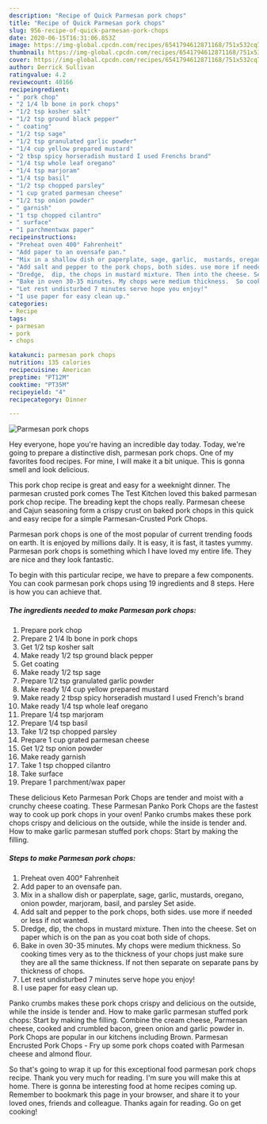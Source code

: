 ```yaml
---
description: "Recipe of Quick Parmesan pork chops"
title: "Recipe of Quick Parmesan pork chops"
slug: 956-recipe-of-quick-parmesan-pork-chops
date: 2020-06-15T16:31:06.853Z
image: https://img-global.cpcdn.com/recipes/6541794612871168/751x532cq70/parmesan-pork-chops-recipe-main-photo.jpg
thumbnail: https://img-global.cpcdn.com/recipes/6541794612871168/751x532cq70/parmesan-pork-chops-recipe-main-photo.jpg
cover: https://img-global.cpcdn.com/recipes/6541794612871168/751x532cq70/parmesan-pork-chops-recipe-main-photo.jpg
author: Derrick Sullivan
ratingvalue: 4.2
reviewcount: 40166
recipeingredient:
- " pork chop"
- "2 1/4 lb bone in pork chops"
- "1/2 tsp kosher salt"
- "1/2 tsp ground black pepper"
- " coating"
- "1/2 tsp sage"
- "1/2 tsp granulated garlic powder"
- "1/4 cup yellow prepared mustard"
- "2 tbsp spicy horseradish mustard I used Frenchs brand"
- "1/4 tsp whole leaf oregano"
- "1/4 tsp marjoram"
- "1/4 tsp basil"
- "1/2 tsp chopped parsley"
- "1 cup grated parmesan cheese"
- "1/2 tsp onion powder"
- " garnish"
- "1 tsp chopped cilantro"
- " surface"
- "1 parchmentwax paper"
recipeinstructions:
- "Preheat oven 400° Fahrenheit"
- "Add paper to an ovensafe pan."
- "Mix in a shallow dish or paperplate, sage, garlic,  mustards, oregano, onion powder, marjoram,  basil, and parsley Set aside."
- "Add salt and pepper to the pork chops, both sides. use more if needed or less if not wanted."
- "Dredge,  dip, the chops in mustard mixture. Then into the cheese. Set on paper which is on the pan as you coat both side of chops."
- "Bake in oven 30-35 minutes. My chops were medium thickness.  So cooking times very as to the thickness of your chops just make sure they are all the same thickness.  If not then separate on separate pans by thickness of chops."
- "Let rest undisturbed 7 minutes serve hope you enjoy!"
- "I use paper for easy clean up."
categories:
- Recipe
tags:
- parmesan
- pork
- chops

katakunci: parmesan pork chops 
nutrition: 135 calories
recipecuisine: American
preptime: "PT12M"
cooktime: "PT35M"
recipeyield: "4"
recipecategory: Dinner

---
```



![Parmesan pork chops](https://img-global.cpcdn.com/recipes/6541794612871168/751x532cq70/parmesan-pork-chops-recipe-main-photo.jpg)

Hey everyone, hope you're having an incredible day today. Today, we're going to prepare a distinctive dish, parmesan pork chops. One of my favorites food recipes. For mine, I will make it a bit unique. This is gonna smell and look delicious.

This pork chop recipe is great and easy for a weeknight dinner. The parmesan crusted pork comes The Test Kitchen loved this baked parmesan pork chop recipe. The breading kept the chops really. Parmesan cheese and Cajun seasoning form a crispy crust on baked pork chops in this quick and easy recipe for a simple Parmesan-Crusted Pork Chops.

Parmesan pork chops is one of the most popular of current trending foods on earth. It is enjoyed by millions daily. It is easy, it is fast, it tastes yummy. Parmesan pork chops is something which I have loved my entire life. They are nice and they look fantastic.


To begin with this particular recipe, we have to prepare a few components. You can cook parmesan pork chops using 19 ingredients and 8 steps. Here is how you can achieve that.

<!--inarticleads1-->

##### The ingredients needed to make Parmesan pork chops:

1. Prepare  pork chop
1. Prepare 2 1/4 lb bone in pork chops
1. Get 1/2 tsp kosher salt
1. Make ready 1/2 tsp ground black pepper
1. Get  coating
1. Make ready 1/2 tsp sage
1. Prepare 1/2 tsp granulated garlic powder
1. Make ready 1/4 cup yellow prepared mustard
1. Make ready 2 tbsp spicy horseradish mustard I used French&#39;s brand
1. Make ready 1/4 tsp whole leaf oregano
1. Prepare 1/4 tsp marjoram
1. Prepare 1/4 tsp basil
1. Take 1/2 tsp chopped parsley
1. Prepare 1 cup grated parmesan cheese
1. Get 1/2 tsp onion powder
1. Make ready  garnish
1. Take 1 tsp chopped cilantro
1. Take  surface
1. Prepare 1 parchment/wax paper


These delicious Keto Parmesan Pork Chops are tender and moist with a crunchy cheese coating. These Parmesan Panko Pork Chops are the fastest way to cook up pork chops in your oven! Panko crumbs makes these pork chops crispy and delicious on the outside, while the inside is tender and. How to make garlic parmesan stuffed pork chops: Start by making the filling. 

<!--inarticleads2-->

##### Steps to make Parmesan pork chops:

1. Preheat oven 400° Fahrenheit
1. Add paper to an ovensafe pan.
1. Mix in a shallow dish or paperplate, sage, garlic,  mustards, oregano, onion powder, marjoram,  basil, and parsley Set aside.
1. Add salt and pepper to the pork chops, both sides. use more if needed or less if not wanted.
1. Dredge,  dip, the chops in mustard mixture. Then into the cheese. Set on paper which is on the pan as you coat both side of chops.
1. Bake in oven 30-35 minutes. My chops were medium thickness.  So cooking times very as to the thickness of your chops just make sure they are all the same thickness.  If not then separate on separate pans by thickness of chops.
1. Let rest undisturbed 7 minutes serve hope you enjoy!
1. I use paper for easy clean up.


Panko crumbs makes these pork chops crispy and delicious on the outside, while the inside is tender and. How to make garlic parmesan stuffed pork chops: Start by making the filling. Combine the cream cheese, Parmesan cheese, cooked and crumbled bacon, green onion and garlic powder in. Pork Chops are popular in our kitchens including Brown. Parmesan Encrusted Pork Chops - Fry up some pork chops coated with Parmesan cheese and almond flour. 

So that's going to wrap it up for this exceptional food parmesan pork chops recipe. Thank you very much for reading. I'm sure you will make this at home. There is gonna be interesting food at home recipes coming up. Remember to bookmark this page in your browser, and share it to your loved ones, friends and colleague. Thanks again for reading. Go on get cooking!
